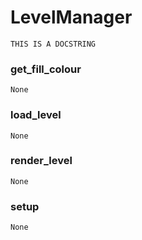 # LevelManager 
 ```
 THIS IS A DOCSTRING 
```
### get_fill_colour 
  ```
 None 
```
### load_level 
  ```
 None 
```
### render_level 
  ```
 None 
```
### setup 
  ```
 None 
```
